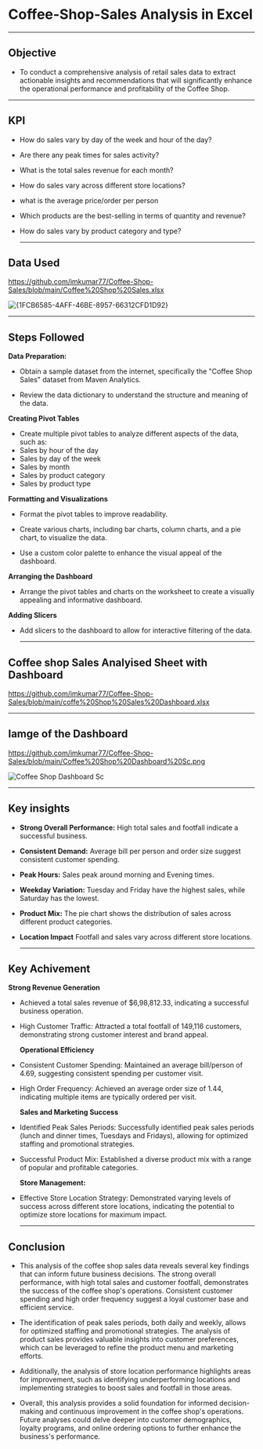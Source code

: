# Coffee-Shop-Sales Analysis in Excel
---

## Objective
- To conduct a comprehensive analysis of retail sales data to extract actionable insights and recommendations that will significantly enhance the operational performance and profitability of the Coffee Shop.

---

## KPI
-  How do sales vary by day of the week and hour of the day?
- Are there any peak times for sales activity?
- What is the total sales revenue for each month?
- How do sales vary across different store locations?
- what is the average price/order per person
- Which products are the best-selling in terms of quantity and revenue?
- How do sales vary by product category and type?

  ---

## Data Used

https://github.com/imkumar77/Coffee-Shop-Sales/blob/main/Coffee%20Shop%20Sales.xlsx

![{1FCB6585-4AFF-46BE-8957-66312CFD1D92}](https://github.com/user-attachments/assets/cad77634-1254-4075-8dc5-e36910d16f47)

---

## Steps Followed

**Data Preparation:** 

- Obtain a sample dataset from the internet, specifically the "Coffee Shop Sales" dataset from Maven Analytics.
  
- Review the data dictionary to understand the structure and meaning of the data.

**Creating Pivot Tables**

- Create multiple pivot tables to analyze different aspects of the data, such as:
- Sales by hour of the day
- Sales by day of the week
- Sales by month
- Sales by product category
- Sales by product type

**Formatting and Visualizations**

- Format the pivot tables to improve readability.
  
- Create various charts, including bar charts, column charts, and a pie chart, to visualize the data.
  
- Use a custom color palette to enhance the visual appeal of the dashboard.

**Arranging the Dashboard**

- Arrange the pivot tables and charts on the worksheet to create a visually appealing and informative dashboard.

**Adding Slicers**

- Add slicers to the dashboard to allow for interactive filtering of the data.

  ---

## Coffee shop Sales Analyised Sheet with Dashboard

https://github.com/imkumar77/Coffee-Shop-Sales/blob/main/coffe%20Shop%20Sales%20Dashboard.xlsx

---

## Iamge of the Dashboard

https://github.com/imkumar77/Coffee-Shop-Sales/blob/main/Coffee%20Shop%20Dashboard%20Sc.png

![Coffee Shop Dashboard Sc](https://github.com/user-attachments/assets/2d9e30a9-8150-432d-a309-8531ad407f7d)

---

## Key insights

- **Strong Overall Performance:** High total sales and footfall indicate a successful business.

- **Consistent Demand:** Average bill per person and order size suggest consistent customer spending.

- **Peak Hours:** Sales peak around morning and Evening times.

- **Weekday Variation:** Tuesday and Friday have the highest sales, while Saturday has the lowest.

- **Product Mix:** The pie chart shows the distribution of sales across different product categories.

- **Location Impact** Footfall and sales vary across different store locations.

   ---

## Key Achivement 

**Strong Revenue Generation** 

- Achieved a total sales revenue of $6,98,812.33, indicating a successful business operation.
  
- High Customer Traffic: Attracted a total footfall of 149,116 customers, demonstrating strong customer interest and brand appeal.

  **Operational Efficiency**

- Consistent Customer Spending: Maintained an average bill/person of 4.69, suggesting consistent spending per customer visit.
  
- High Order Frequency: Achieved an average order size of 1.44, indicating multiple items are typically ordered per visit.

  **Sales and Marketing Success**
  
- Identified Peak Sales Periods: Successfully identified peak sales periods (lunch and dinner times, Tuesdays and Fridays), allowing for optimized staffing and promotional strategies.

- Successful Product Mix: Established a diverse product mix with a range of popular and profitable categories.

  **Store Management:**
  
- Effective Store Location Strategy: Demonstrated varying levels of success across different store locations, indicating the potential to optimize store locations for maximum impact.

  ---

## Conclusion

- This analysis of the coffee shop sales data reveals several key findings that can inform future business decisions. The strong overall performance, with high total sales and customer footfall, demonstrates the success of the coffee shop's operations. Consistent customer spending and high order frequency suggest a loyal customer base and efficient service.

- The identification of peak sales periods, both daily and weekly, allows for optimized staffing and promotional strategies. The analysis of product sales provides valuable insights into customer preferences, which can be leveraged to refine the product menu and marketing efforts.

- Additionally, the analysis of store location performance highlights areas for improvement, such as identifying underperforming locations and implementing strategies to boost sales and footfall in those areas.

- Overall, this analysis provides a solid foundation for informed decision-making and continuous improvement in the coffee shop's operations. Future analyses could delve deeper into customer demographics, loyalty programs, and online ordering options to further enhance the business's performance.






